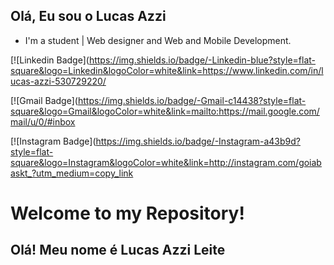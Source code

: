 ## <h2>Olá, Eu sou o Lucas Azzi</h2>
- I'm a student | Web designer and Web and Mobile Development.

[![Linkedin Badge](https://img.shields.io/badge/-Linkedin-blue?style=flat-square&logo=Linkedin&logoColor=white&link=https://www.linkedin.com/in/lucas-azzi-530729220/

[![Gmail Badge](https://img.shields.io/badge/-Gmail-c14438?style=flat-square&logo=Gmail&logoColor=white&link=mailto:https://mail.google.com/mail/u/0/#inbox

[![Instagram Badge](https://img.shields.io/badge/-Instagram-a43b9d?style=flat-square&logo=Instagram&logoColor=white&link=http://instagram.com/goiabaskt_?utm_medium=copy_link
<h1> Welcome to my Repository! </h1>
<h2>Olá! Meu nome é Lucas Azzi Leite</h2>
